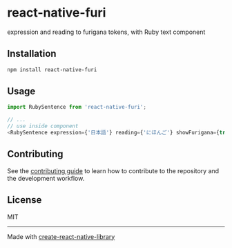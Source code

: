 # react-native-furi

expression and reading to furigana tokens, with Ruby text component

## Installation

```sh
npm install react-native-furi
```

## Usage

```js
import RubySentence from 'react-native-furi';

// ...
// use inside component
<RubySentence expression={'日本語'} reading={'にほんご'} showFurigana={true} />;
```

## Contributing

See the [contributing guide](CONTRIBUTING.md) to learn how to contribute to the repository and the development workflow.

## License

MIT

---

Made with [create-react-native-library](https://github.com/callstack/react-native-builder-bob)
